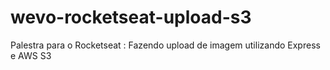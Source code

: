 # wevo-rocketseat-upload-s3
Palestra para o Rocketseat : Fazendo upload de imagem utilizando Express e AWS S3
